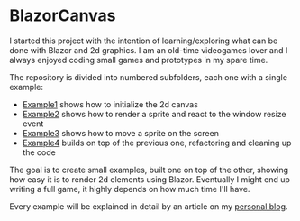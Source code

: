 # BlazorCanvas

I started this project with the intention of learning/exploring what can be done with Blazor and 2d graphics. I am an old-time videogames lover and I always enjoyed coding small games and prototypes in my spare time.

The repository is divided into numbered subfolders, each one with a single example:

- [Example1](https://github.com/mizrael/BlazorCanvas/tree/master/BlazorCanvas.Example1) shows how to initialize the 2d canvas
- [Example2](https://github.com/mizrael/BlazorCanvas/tree/master/BlazorCanvas.Example2) shows how to render a sprite and react to the window resize event
- [Example3](https://github.com/mizrael/BlazorCanvas/tree/master/BlazorCanvas.Example3) shows how to move a sprite on the screen
- [Example4](https://github.com/mizrael/BlazorCanvas/tree/master/BlazorCanvas.Example4) builds on top of the previous one, refactoring and cleaning up the code

The goal is to create small examples, built one on top of the other, showing how easy it is to render 2d elements using Blazor. Eventually I might end up writing a full game, it highly depends on how much time I'll have.

Every example will be explained in detail by an article on my [personal blog](https://www.davideguida.com).